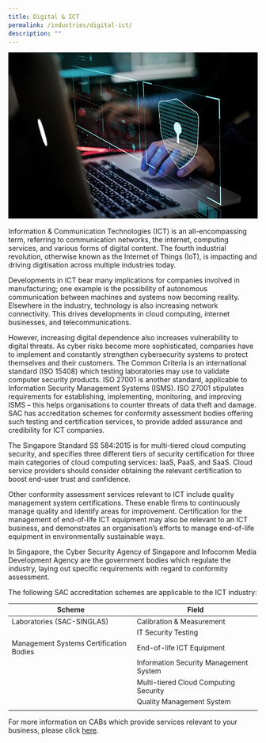 ```yaml
---
title: Digital & ICT
permalink: /industries/digital-ict/
description: ""
---
```

![Digital/ICT Industry](/images/industries/ict.jpg)

Information &amp; Communication Technologies (ICT) is an all-encompassing term, referring to communication networks, the internet, computing services, and various forms of digital content. The fourth industrial revolution, otherwise known as the Internet of Things (IoT), is impacting and driving digitisation across multiple industries today. 

Developments in ICT bear many implications for companies involved in manufacturing; one example is the possibility of autonomous communication between machines and systems now becoming reality. Elsewhere in the industry, technology is also increasing network connectivity. This drives developments in cloud computing, internet businesses, and telecommunications. 

However, increasing digital dependence also increases vulnerability to digital threats. As cyber risks become more sophisticated, companies have to implement and constantly strengthen cybersecurity systems to protect themselves and their customers. The Common Criteria is an international standard (ISO 15408) which testing laboratories may use to validate computer security products. ISO 27001 is another standard, applicable to Information Security Management Systems (ISMS). ISO 27001 stipulates requirements for establishing, implementing, monitoring, and improving ISMS – this helps organisations to counter threats of data theft and damage. SAC has accreditation schemes for conformity assessment bodies offering such testing and certification services, to provide added assurance and credibility for ICT companies.

The Singapore Standard SS 584:2015 is for multi-tiered cloud computing security, and specifies three different tiers of security certification for three main categories of cloud computing services: IaaS, PaaS, and SaaS. Cloud service providers should consider obtaining the relevant certification to boost end-user trust and confidence.

Other conformity assessment services relevant to ICT include quality management system certifications. These enable firms to continuously manage quality and identify areas for improvement. Certification for the management of end-of-life ICT equipment may also be relevant to an ICT business, and demonstrates an organisation’s efforts to manage end-of-life equipment in environmentally sustainable ways. 

In Singapore, the Cyber Security Agency of Singapore and Infocomm Media Development Agency are the government bodies which regulate the industry, laying out specific requirements with regard to conformity assessment.

The following SAC accreditation schemes are applicable to the ICT industry:

<table>
<thead>
  <tr>
    <th>Scheme</th>
    <th>Field</th>
  </tr>
</thead>
<tbody>
  <tr>
    <td>Laboratories (SAC-SINGLAS)</td>
    <td>Calibration &amp; Measurement</td>
  </tr>
  <tr>
    <td> </td>
    <td>IT Security Testing</td>
  </tr>
  <tr>
    <td>Management Systems Certification Bodies</td>
    <td>End-of-life ICT Equipment</td>
  </tr>
  <tr>
    <td rowspan="3"> <br> <br> </td>
    <td>Information Security Management System</td>
  </tr>
  <tr>
    <td>Multi-tiered Cloud Computing Security</td>
  </tr>
  <tr>
    <td>Quality Management System</td>
  </tr>
  <tr>
    <td></td>
    <td></td>
  </tr>
</tbody>
</table>



For more information on CABs which provide services relevant to your business, please click [here](/services/accreditation-services).